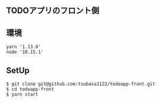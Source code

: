 ## TODOアプリのフロント側


## 環境
```
yarn '1.13.0'
node '10.15.1'
```

## SetUp
```
$ git clone git@github.com:tsubasa1122/todoapp-front.git
$ cd todoapp-front
$ yarn start
``` 
